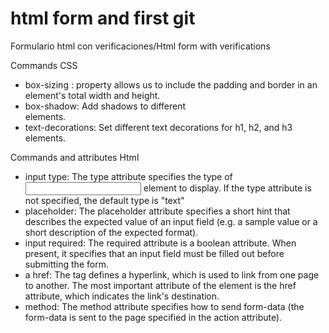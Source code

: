 # html form and first git
Formulario html con verificaciones/Html form with verifications

Commands CSS

* box-sizing : property allows us to include the padding and border in an element's total width and height.
* box-shadow: Add shadows to different <div> elements.
* text-decorations: Set different text decorations for h1, h2, and h3 elements.
  
 Commands and attributes Html

* input type: The type attribute specifies the type of <input> element to display. If the type attribute is not specified, the default type is "text"
* placeholder: The placeholder attribute specifies a short hint that describes the expected value of an input field (e.g. a sample value or a short description of the expected       format).
* input required: The required attribute is a boolean attribute. When present, it specifies that an input field must be filled out before submitting the form.
* a href: The <a> tag defines a hyperlink, which is used to link from one page to another. The most important attribute of the <a> element is the href attribute, which indicates     the link's destination.
* method: The method attribute specifies how to send form-data (the form-data is sent to the page specified in the action attribute).
 
 
